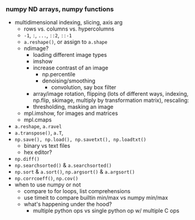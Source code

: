 ### numpy ND arrays, numpy functions

- multidimensional indexing, slicing, axis arg
    - rows vs. columns vs. hypercolumns
    - `-1`, `:`, `...`, `::2`, `::-1`
    - `a.reshape()`, or assign to `a.shape`
    - ndimage?
        - loading different image types
        - imshow
        - increase contrast of an image
            - np.percentile
            - denoising/smoothing
                - convolution, say box filter
        - array/image rotation, flipping (lots of different ways, indexing, np.flip, skimage, multiply by transformation matrix), rescaling:
        - thresholding, masking an image
    - mpl.imshow, for images and matrices
    - mpl.cmaps
- `a.reshape`, `a.ravel`
- `a.transpose()`, `a.T`,
- `np.save(), np.load(), np.savetxt(), np.loadtxt()`
    - binary vs text files
    - hex editor?
- `np.diff()`
- `np.searchsorted()` & `a.searchsorted()`
- `np.sort` & `a.sort()`, `np.argsort()` & `a.argsort()`
- `np.corrcoeff()`, `np.cov()`
- when to use numpy or not
    - compare to for loops, list comprehensions
    - use timeit to compare builtin min/max vs numpy min/max
    - what's happening under the hood?
        - multiple python ops vs single python op w/ multiple C ops
